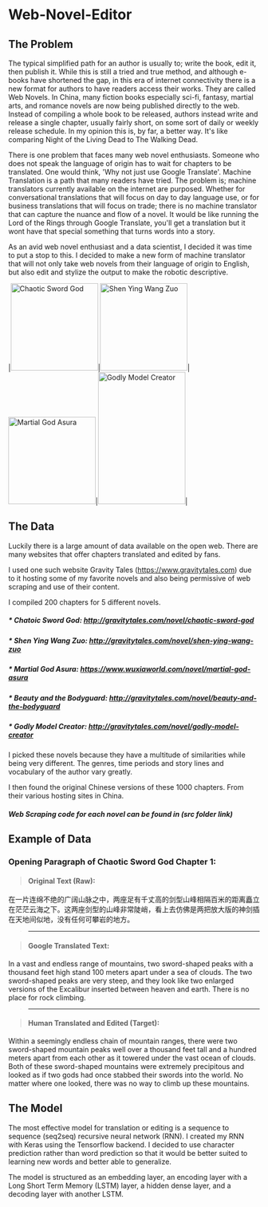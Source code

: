 # Web-Novel-Editor

## The Problem

The typical simplified path for an author is usually to; write the book, edit it, then publish it. While this is still a tried and true method, and although e-books have shortened the gap, in this era of internet connectivity there is a new format for authors to have readers access their works.  They are called Web Novels.  In China, many fiction books especially sci-fi, fantasy, martial arts, and romance novels are now being published directly to the web.  Instead of compiling a whole book to be released, authors instead write and release a single chapter, usually fairly short, on some sort of daily or weekly release schedule.  In my opinion this is, by far, a better way.  It's like comparing Night of the Living Dead to The Walking Dead.

There is one problem that faces many web novel enthusiasts.  Someone who does not speak the language of origin has to wait for chapters to be translated.  One would think, 'Why not just use Google Translate'.  Machine Translation is a path that many readers have tried.  The problem is; machine translators currently available on the internet are purposed. Whether for conversational translations that will focus on day to day language use, or for business translations that will focus on trade; there is no machine translator that can capture the nuance and flow of a novel.  It would be like running the Lord of the Rings through Google Translate, you'll get a translation but it wont have that special something that turns words into a story.

As an avid web novel enthusiast and a data scientist, I decided it was time to put a stop to this.  I decided to make a new form of machine translator that will not only take web novels from their language of origin to English, but also edit and stylize the output to make the robotic descriptive.

|<img src="https://images.gr-assets.com/books/1460555353l/29909306.jpg" alt="Chaotic Sword God" style="width: 175px;"/>|<img src="http://avatar.manganelo.com/avatar/362-shen_yin_wang_zuo.jpg" alt="Shen Ying Wang Zuo" style="width: 175px;"/>|<img src='https://www.wuxiaworld.com/images/covers/mga.png' alt = 'Martial God Asura' style= 'width: 175px;'/>|<img src='https://cdn.novelupdates.com/images/2017/11/128-200.jpg' alt = 'Godly Model Creator' style='width: 175px; height: 265px;'/>|

## The Data

Luckily there is a large amount of data available on the open web.  There are many websites that offer chapters translated and edited by fans.

I used one such website Gravity Tales (https://www.gravitytales.com) due to it hosting some of my favorite novels and also being permissive of web scraping and use of their content.

I compiled 200 chapters for 5 different novels.

##### * Chatoic Sword God: http://gravitytales.com/novel/chaotic-sword-god
##### * Shen Ying Wang Zuo: http://gravitytales.com/novel/shen-ying-wang-zuo
##### * Martial God Asura: https://www.wuxiaworld.com/novel/martial-god-asura
##### * Beauty and the Bodyguard: http://gravitytales.com/novel/beauty-and-the-bodyguard
##### * Godly Model Creator: http://gravitytales.com/novel/godly-model-creator

I picked these novels because they have a multitude of similarities while being very different.  The genres, time periods and story lines and vocabulary of the author vary greatly.

I then found the original Chinese versions of these 1000 chapters. From their various hosting sites in China.

##### Web Scraping code for each novel can be found in (src folder link)

## Example of Data
### Opening Paragraph of Chaotic Sword God Chapter 1:


> #### Original Text (Raw):
>
在一片连绵不绝的广阔山脉之中，两座足有千丈高的剑型山峰相隔百米的距离矗立在茫茫云海之下。这两座剑型的山峰非常陡峭，看上去仿佛是两把放大版的神剑插在天地间似地，没有任何可攀岩的地方。

>-----------------------

> #### Google Translated Text:
>
In a vast and endless range of mountains, two sword-shaped peaks with a thousand feet high stand 100 meters apart under a sea of clouds. The two sword-shaped peaks are very steep, and they look like two enlarged versions of the Excalibur inserted between heaven and earth. There is no place for rock climbing.

>------------------------

> #### Human Translated and Edited (Target):
>
Within a seemingly endless chain of mountain ranges, there were two sword-shaped mountain peaks well over a thousand feet tall and a hundred meters apart from each other as it towered under the vast ocean of clouds. Both of these sword-shaped mountains were extremely precipitous and looked as if two gods had once stabbed their swords into the world. No matter where one looked, there was no way to climb up these mountains.

## The Model

The most effective model for translation or editing is a sequence to sequence (seq2seq) recursive neural network (RNN).  I created my RNN with Keras using the Tensorflow backend. I decided to use character prediction rather than word prediction so that it would be better suited to learning new words and better able to generalize.

The model is structured as an embedding layer, an encoding layer with a Long Short Term Memory (LSTM) layer, a hidden dense layer, and a decoding layer with another LSTM.
